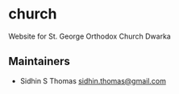 # church

Website for St. George Orthodox Church Dwarka

## Maintainers

- Sidhin S Thomas <sidhin.thomas@gmail.com>

